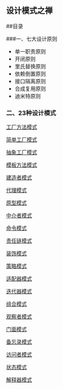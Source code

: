 ##					设计模式之禅

##目录

###一、七大设计原则

- 单一职责原则
- 开闭原则
- 里氏替换原则
- 依赖倒置原则
- 接口隔离原则
- 合成复用原则
- 迪米特原则

### 二、23种设计模式

[工厂方法模式][]

[简单工厂模式][]

[抽象工厂模式][]

[模板方法模式][]

[建造者模式][]

[代理模式][]     

[原型模式][]

[中介者模式][]

[命令模式][]

[责任链模式][]

[装饰模式][]

[策略模式][]

[适配器模式][]

[迭代器模式][]

[组合模式][]

[观察者模式][]

[门面模式][]

[备忘录模式][]

[访问者模式][]

[状态模式][]

[解释器模式][]



[工厂方法模式]: 工厂方法模式.md	"工厂方法模式"
[简单工厂模式]: 简单工厂模式.md	"简单工厂模式"
[抽象工厂模式]: 抽象工厂模式.md	"抽象工厂模式"
[模板方法模式]: 模板方法模式.md	"模板方法模式"
[建造者模式    ]: 建造者模式.md	"建造者模式"
[代理模式         ]:代理模式.md	"代理模式"
[原型模式        ]:原型模式.md	"原型模式"
[中介者模式]:中介者模式.md	"中介者模式"
[命令模式]:命令模式.md	"命令模式"
[责任链模式]:责任链模式.md	"责任链模式"
[装饰模式]:装饰模式.md	"装饰模式"
[策略模式]:策略模式.md	"策略模式"
[适配器模式]:适配器模式.md	"适配器模式"
[迭代器模式]:迭代器模式.md	"迭代器模式"
[组合模式]:组合模式.md	"组合模式"
[观察者模式]:观察者模式.md	"观察者模式"
[门面模式]:门面模式.md	"门面模式"
[备忘录模式]:备忘录模式.md	"备忘录模式"
[访问者模式]:访问者模式.md	"访问者模式"
[状态模式]:状态模式.md	"状态模式"
[解释器模式]:解释器模式.md	"解释器模式"



















